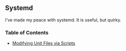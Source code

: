 Systemd
---

I've made my peace with systemd. It is useful, but quirky.

### Table of Contents

* [Modifying Unit Files via Scripts](https://github.com/valarauca/remember/blob/master/systemd/ModifyingUnitFiles.md)
